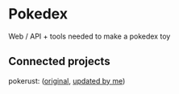 # Pokedex
Web / API + tools needed to make a pokedex toy

## Connected projects
pokerust: ([original](https://gitlab.com/lunik1/pokerust), [updated by me](https://github.com/floh1695/pokerust))
